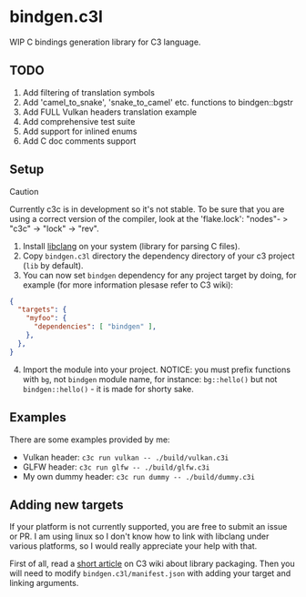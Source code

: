 
# bindgen.c3l

WIP C bindings generation library for C3 language. 


## TODO

1. Add filtering of translation symbols
2. Add 'camel_to_snake', 'snake_to_camel' etc. functions to bindgen::bgstr
3. Add FULL Vulkan headers translation example
4. Add comprehensive test suite
5. Add support for inlined enums
6. Add C doc comments support 

## Setup

> [!CAUTION]
> Currently c3c is in development so it's not stable. To be sure that you are using a correct version of the compiler, look at the 'flake.lock': "nodes"- > "c3c" -> "lock" -> "rev". 

1. Install [libclang](https://clang.llvm.org/doxygen/group__CINDEX.html) on your system (library for parsing C files).
2. Copy `bindgen.c3l` directory the dependency directory of your c3 project (`lib` by default).
3. You can now set `bindgen` dependency for any project target by doing, for example (for more information plesase refer to C3 wiki):
```json
{
  "targets": {
    "myfoo": {
      "dependencies": [ "bindgen" ],
    },
  },
}
```
4. Import the module into your project. NOTICE: you must prefix functions with `bg`, not `bindgen` module name, for instance: `bg::hello()` but not `bindgen::hello()` - it is made for shorty sake.

## Examples

There are some examples provided by me:
- Vulkan header: `c3c run vulkan -- ./build/vulkan.c3i`
- GLFW header: `c3c run glfw -- ./build/glfw.c3i`
- My own dummy header: `c3c run dummy -- ./build/dummy.c3i`

## Adding new targets

If your platform is not currently supported, you are free to submit an issue or PR. I am using linux so I don't know how to link with libclang under various platforms, so I would really appreciate your help with that.

First of all, read a [short article](https://c3-lang.org/misc-advanced/library-packaging/) on C3 wiki about library packaging. Then you will need to modify `bindgen.c3l/manifest.json` with adding your target and linking arguments.


